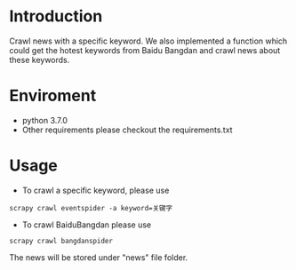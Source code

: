 # Introduction
Crawl news with a specific keyword. We also implemented a function which could get the hotest keywords from Baidu Bangdan and crawl news about these keywords.
# Enviroment
- python 3.7.0
- Other requirements please checkout the requirements.txt
# Usage
- To crawl a specific keyword, please use
```
scrapy crawl eventspider -a keyword=关键字
```
- To crawl BaiduBangdan please use
```
scrapy crawl bangdanspider
```
The news will be stored under "news" file folder.
